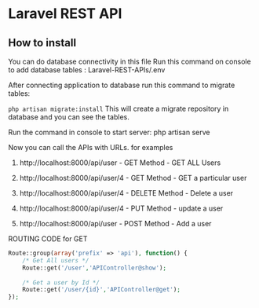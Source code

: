 # Laravel REST API

## How to install

You can do database connectivity in this file Run this command on console to add database tables : Laravel-REST-APIs/.env

After connecting application to database run this command to migrate tables:

`php artisan migrate:install` This will create a migrate repository in database and you can see the tables.

Run the command in console to start server: php artisan serve

Now you can call the APIs with URLs. for examples

1. http://localhost:8000/api/user - GET Method - GET ALL Users

2. http://localhost:8000/api/user/4 - GET Method - GET a particular user

3. http://localhost:8000/api/user/4  - DELETE Method - Delete a user

4. http://localhost:8000/api/user/4  - PUT Method - update a user

5. http://localhost:8000/api/user  - POST Method - Add a user


ROUTING CODE for GET

```php 
Route::group(array('prefix' => 'api'), function() {
	/* Get All users */
    Route::get('/user','APIController@show');
	
	/* Get a user by Id */
	Route::get('/user/{id}','APIController@get');
});

```
